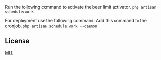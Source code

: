 Run the following command to activate the beer limit activator.
```php artisan schedule:work```

For deployment use the following command:
Add this command to the cronjob.
```php artisan schedule:work --daemon```

## License
[MIT](https://choosealicense.com/licenses/mit/)
